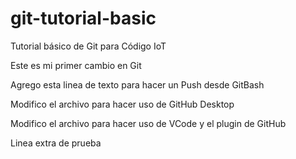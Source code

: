 # git-tutorial-basic
Tutorial básico de Git para Código IoT

Este es mi primer cambio en Git 

Agrego esta linea de texto para hacer un Push desde GitBash

Modifico el archivo para hacer uso de GitHub Desktop

Modifico el archivo para hacer uso de VCode y el plugin de GitHub

Linea extra de prueba